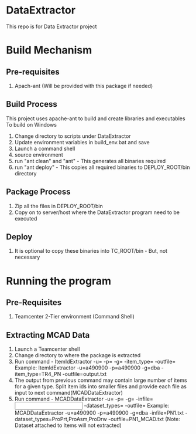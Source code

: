 # DataExtractor 
This repo is for Data Extractor project

# Build Mechanism 

## Pre-requisites
1. Apach-ant (Will be provided with this package if needed)

## Build Process
This project uses apache-ant to build and create libraries and executables
To build on Windows
1. Change directory to scripts under DataExtractor
2. Update environment variables in build_env.bat and save
3. Launch a command shell 
4. source environment 
5. run "ant clean" and "ant" - This generates all binaries required
6. run "ant deploy" - This copies all required binaries to DEPLOY_ROOT/bin directory

## Package Process
1. Zip all the files in DEPLOY_ROOT/bin
2. Copy on to server/host where the DataExtractor program need to be executed

## Deploy
1. It is optional to copy these binaries into TC_ROOT/bin - But, not necessary

# Running the program
## Pre-Requisites
1. Teamcenter 2-Tier environment (Command Shell)

## Extracting MCAD Data
1. Launch a Teamcenter shell
2. Change directory to where the package is extracted
3. Run command - ItemIdExtractor -u=<userid> -p=<password> -g=<group> -item_type=<Item Type> -outfile=<output file name>
   Example: ItemIdExtractor -u=a490900 -p=a490900 -g=dba -item_type=TR4_PN -outfile=output.txt
4. The output from previous command may contain large number of items for a given type. Split item ids into smaller files
   and provide each file as input to next command(MCADDataExtractor)
5. Run command - MCADDataExtractor -u=<userid> -p=<password> -g=<group> -infile=<Input file name> -dataset_types=<types of datasets to extract files for> -outfile=<output file name>
   Example: MCADDataExtractor -u=a490900 -p=a490900 -g=dba -infile=PN1.txt -dataset_types=ProPrt,ProAsm,ProDrw -outfile=PN1_MCAD.txt
   (Note: Dataset attached to Items will not extracted)

